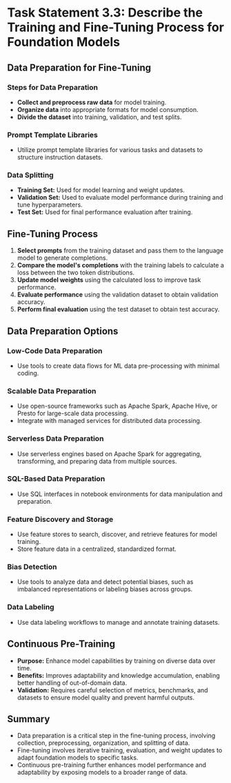 # Task Statement 3.3: Describe the Training and Fine-Tuning Process for Foundation Models

## Data Preparation for Fine-Tuning

### Steps for Data Preparation
- **Collect and preprocess raw data** for model training.
- **Organize data** into appropriate formats for model consumption.
- **Divide the dataset** into training, validation, and test splits.

### Prompt Template Libraries
- Utilize prompt template libraries for various tasks and datasets to structure instruction datasets.

### Data Splitting
- **Training Set:** Used for model learning and weight updates.
- **Validation Set:** Used to evaluate model performance during training and tune hyperparameters.
- **Test Set:** Used for final performance evaluation after training.

## Fine-Tuning Process

1. **Select prompts** from the training dataset and pass them to the language model to generate completions.
2. **Compare the model's completions** with the training labels to calculate a loss between the two token distributions.
3. **Update model weights** using the calculated loss to improve task performance.
4. **Evaluate performance** using the validation dataset to obtain validation accuracy.
5. **Perform final evaluation** using the test dataset to obtain test accuracy.

## Data Preparation Options

### Low-Code Data Preparation
- Use tools to create data flows for ML data pre-processing with minimal coding.

### Scalable Data Preparation
- Use open-source frameworks such as Apache Spark, Apache Hive, or Presto for large-scale data processing.
- Integrate with managed services for distributed data processing.

### Serverless Data Preparation
- Use serverless engines based on Apache Spark for aggregating, transforming, and preparing data from multiple sources.

### SQL-Based Data Preparation
- Use SQL interfaces in notebook environments for data manipulation and preparation.

### Feature Discovery and Storage
- Use feature stores to search, discover, and retrieve features for model training.
- Store feature data in a centralized, standardized format.

### Bias Detection
- Use tools to analyze data and detect potential biases, such as imbalanced representations or labeling biases across groups.

### Data Labeling
- Use data labeling workflows to manage and annotate training datasets.

## Continuous Pre-Training

- **Purpose:** Enhance model capabilities by training on diverse data over time.
- **Benefits:** Improves adaptability and knowledge accumulation, enabling better handling of out-of-domain data.
- **Validation:** Requires careful selection of metrics, benchmarks, and datasets to ensure model quality and prevent harmful outputs.

## Summary

- Data preparation is a critical step in the fine-tuning process, involving collection, preprocessing, organization, and splitting of data.
- Fine-tuning involves iterative training, evaluation, and weight updates to adapt foundation models to specific tasks.
- Continuous pre-training further enhances model performance and adaptability by exposing models to a broader range of data.